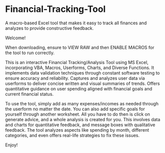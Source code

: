 # Financial-Tracking-Tool
A macro-based Excel tool that makes it easy to track all finances and analyzes to provide constructive feedback.

Welcome!

When downloading, ensure to VIEW RAW and then ENABLE MACROS for the tool to run correctly.

This is an interactive Financial Tracking/Analysis Tool using MS Excel, incorporating VBA, Macros, Userforms, Charts, and Diverse Functions.
It implements data validation techniques through constant software testing to ensure accuracy and reliability.
Captures and analyzes user data via userforms to deliver concise written and visual summaries of trends.
Offers quantitative guidance on user spending aligned with financial goals and current financial status.

To use the tool, simply add as many expenses/incomes as needed through the userform no matter the date.
You can also add specific goals for yourself through another worksheet.
All you have to do then is click on generate advice, and a whole analysis is created for you.
This involves data and charts for quantitative feedback, and message boxes with qualitative feedback.
The tool analyzes aspects like spending by month, different categories, and even offers real-life strategies to fix these issues.

Enjoy!
